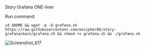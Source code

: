 Story Grafana ONE-liner

Run command: 

```
cd $HOME && wget -q -O grafana.sh https://raw.githubusercontent.com/encipher88/story-grafana/main/grafana.sh && chmod +x grafana.sh && ./grafana.sh
```

![Screenshot_617](https://github.com/user-attachments/assets/3e1bcfb5-f86d-46e1-a654-9a00dca2db22)
